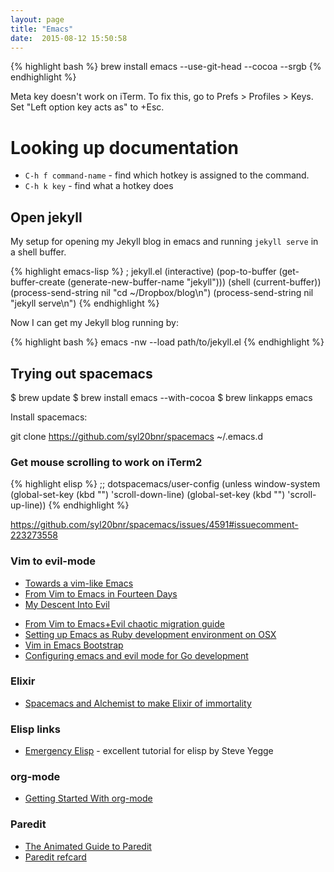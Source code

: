```yaml
---
layout: page
title: "Emacs"
date:  2015-08-12 15:50:58
---
```


{% highlight bash %}
brew install emacs --use-git-head --cocoa --srgb
{% endhighlight %}

Meta key doesn't work on iTerm.
To fix this, go to Prefs > Profiles > Keys.
Set "Left option key acts as" to +Esc.

# Looking up documentation

- `C-h f command-name` - find which hotkey is assigned to the command.
- `C-h k key` - find what a hotkey does

## Open jekyll

My setup for opening my Jekyll blog in emacs
and running `jekyll serve` in a shell buffer.

{% highlight emacs-lisp %}
; jekyll.el
(interactive)
(pop-to-buffer (get-buffer-create (generate-new-buffer-name "jekyll")))
(shell (current-buffer))
(process-send-string nil "cd ~/Dropbox/blog\n")
(process-send-string nil "jekyll serve\n")
{% endhighlight %}

Now I can get my Jekyll blog running by:

{% highlight bash %}
emacs -nw --load path/to/jekyll.el
{% endhighlight %}

## Trying out spacemacs

$ brew update
$ brew install emacs --with-cocoa
$ brew linkapps emacs

Install spacemacs:

git clone https://github.com/syl20bnr/spacemacs ~/.emacs.d

### Get mouse scrolling to work on iTerm2

{% highlight elisp %}
;; dotspacemacs/user-config
(unless window-system
  (global-set-key (kbd "<mouse-4>") 'scroll-down-line)
  (global-set-key (kbd "<mouse-5>") 'scroll-up-line))
{% endhighlight %}

<https://github.com/syl20bnr/spacemacs/issues/4591#issuecomment-223273558>

### Vim to evil-mode

- [Towards a vim-like Emacs](http://nathantypanski.com/blog/2014-08-03-a-vim-like-emacs-config.html)
- [From Vim to Emacs in Fourteen Days](http://blog.aaronbieber.com/2015/05/24/from-vim-to-emacs-in-fourteen-days.html)
- [My Descent Into Evil](https://medium.com/@bryangarza/my-descent-into-evil-98f7017475b6)
* [From Vim to Emacs+Evil chaotic migration guide](http://juanjoalvarez.net/es/detail/2014/sep/19/vim-emacsevil-chaotic-migration-guide/)
* [Setting up Emacs as Ruby development environment on OSX](http://crypt.codemancers.com/posts/2013-09-26-setting-up-emacs-as-development-environment-on-osx/)
* [Vim in Emacs Bootstrap](http://bling.github.io/blog/2013/09/09/vim-in-emacs-bootstrap/)
* [Configuring emacs and evil mode for Go development](http://jen20.com/2015/02/06/configuring-emacs-for-go-part-1.html)


### Elixir

- [Spacemacs and Alchemist to make Elixir of immortality](http://www.zohaib.me/spacemacs-and-alchemist-to-make-elixir-of-immortality/)

### Elisp links

* [Emergency Elisp](http://steve-yegge.blogspot.in/2008/01/emergency-elisp.html) -
  excellent tutorial for elisp by Steve Yegge

### org-mode

- [Getting Started With org-mode](https://www.youtube.com/watch?v=SzA2YODtgK4)

### Paredit

- [The Animated Guide to Paredit](http://danmidwood.com/content/2014/11/21/animated-paredit.html)
- [Paredit refcard](http://pub.gajendra.net/src/paredit-refcard.pdf)

